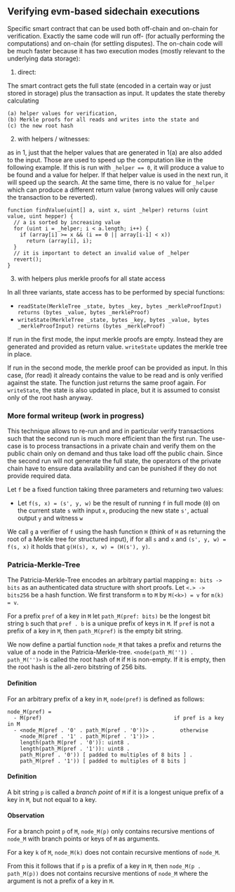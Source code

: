 ## Verifying evm-based sidechain executions


Specific smart contract that can be used both off-chain and on-chain for verification.
Exactly the same code will run off- (for actually performing the computations) and on-chain
(for settling disputes). The on-chain code will be much faster because it has two
execution modes (mostly relevant to the underlying data storage):

1) direct:

The smart contract gets the full state (encoded in a certain way or just stored in
storage) plus the transaction as input. It updates the state thereby calculating

    (a) helper values for verification,
    (b) Merkle proofs for all reads and writes into the state and
    (c) the new root hash 

2) with helpers / witnesses:

as in 1, just that the helper values that are generated in 1(a) are also added to the input.
Those are used to speed up the computation like in the following example.
If this is run with ``_helper == 0``, it will produce a value to be found and a value for helper.
If that helper value is used in the next run, it will speed up the search. At the same time,
there is no value for ``_helper`` which can produce a different return value (wrong values
will only cause the transaction to be reverted).

```solidity
function findValue(uint[] a, uint x, uint _helper) returns (uint value, uint hepper) {
  // a is sorted by increasing value
  for (uint i = _helper; i < a.length; i++) {
    if (array[i] >= x && (i == 0 || array[i-1] < x))
      return (array[i], i);
  }
  // it is important to detect an invalid value of _helper
  revert();
}
```

3) with helpers plus merkle proofs for all state access

In all three variants, state access has to be performed by special functions:

 * ``readState(MerkleTree _state, bytes _key, bytes _merkleProofInput) returns (bytes _value, bytes _merkleProof)``
 * ``writeState(MerkleTree _state, bytes _key, bytes _value, bytes _merkleProofInput) returns (bytes _merkleProof)``
 
If run in the first mode, the input merkle proofs are empty. Instead they are generated and provided as return value.
``writeState`` updates the merkle tree in place.

If run in the second mode, the merkle proof can be provided as input. In this case, (for read) it already contains the
value to be read and is only verified against the state. The function just returns the same proof again.
For ``writeState``, the state is also updated in place, but it is assumed to consist only of the root hash anyway.

### More formal writeup (work in progress)

This technique allows to re-run and and in particular verify transactions such that the second run is much more
efficient than the first run. The use-case is to process transactions in a private chain and verify them on the
public chain only on demand and thus take load off the public chain. Since the second run will not generate
the full state, the operators of the private chain have to ensure data availability and can be punished if
they do not provide required data.

Let `f` be a fixed function taking three parameters and returning two values:

 - Let `f(s, x) = (s', y, w)` be the result of running `f` in full mode (`0`) on the current state `s` with input `x`, producing the new state `s'`, actual output `y` and witness `w`

We call `g` a verifier of `f` using the hash function `H` (think of `H` as returning the root of a Merkle tree for structured input), if for all `s` and `x` and `(s', y, w) = f(s, x)` it holds that `g(H(s), x, w) = (H(s'), y)`.

### Patricia-Merkle-Tree

The Patricia-Merkle-Tree encodes an arbitrary partial mapping `m: bits -> bits` as an authenticated data structure with
short proofs. Let `<.> -> bits256` be a hash function. We first transform `m` to `M` by `M(<k>) = v` for `m(k) = v`.

For a prefix `pref` of a key in `M` let `path_M(pref: bits)` be the longest bit string `b` such that `pref . b`
is a unique prefix of keys in `M`. If `pref` is not a prefix of a key in `M`, then `path_M(pref)` is the empty bit string.

We now define a partial function `node_M` that takes a prefix and returns the value of a node in the Patricia-Merkle-tree.
`<node(path_M('')) . path_M('')>` is called the root hash of `M` if `M` is non-empty. If it is empty, then
the root hash is the all-zero bitstring of 256 bits.

#### Definition

For an arbitrary prefix of a key in `M`, `node(pref)` is defined as follows:

    node_M(pref) =
      - M(pref)                                          if pref is a key in M
      - <node_M(pref . '0' . path_M(pref . '0'))> .        otherwise
        <node_M(pref . '1' . path_M(pref . '1'))> . 
        length(path_M(pref . '0')): uint8 . 
        length(path_M(pref . '1')): uint8 . 
        path_M(pref . '0')) [ padded to multiples of 8 bits ] . 
        path_M(pref . '1')) [ padded to multiples of 8 bits ]

#### Definition

A bit string `p` is called a *branch point* of `M` if it is a longest unique prefix
of a key in `M`, but not equal to a key.

#### Observation

For a branch point `p` of `M`, `node_M(p)` only contains recursive mentions
of `node_M` with branch points or keys of `M` as arguments.

For a key `k` of `M`, `node_M(k)` does not contain recursive mentions
of `node_M`.

From this it follows that if `p` is a prefix of a key in `M`, then `node_M(p . path_M(p))` does
not contains recursive mentions of `node_M` where the argument is not a prefix
of a key in `M`.
